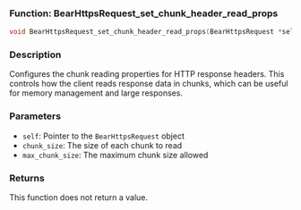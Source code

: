 ### Function: BearHttpsRequest_set_chunk_header_read_props
```c
void BearHttpsRequest_set_chunk_header_read_props(BearHttpsRequest *self, int chunk_size, int max_chunk_size);
```
### Description
Configures the chunk reading properties for HTTP response headers. This controls how the client reads response data in chunks, which can be useful for memory management and large responses.

### Parameters
- `self`: Pointer to the `BearHttpsRequest` object
- `chunk_size`: The size of each chunk to read
- `max_chunk_size`: The maximum chunk size allowed

### Returns
This function does not return a value.
